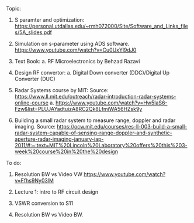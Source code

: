 Topic: 
1. S paramter and optimization: https://personal.utdallas.edu/~rmh072000/Site/Software_and_Links_files/5A_slides.pdf

2. Simulation on s-parameter using ADS software. https://www.youtube.com/watch?v=Cu0UxYl9dJ0

3. Text Book:
    a. RF Microelectronics by Behzad Razavi

4. Design RF convertor:
    a. Digital Down converter (DDC)/Digital Up Converter (DUC)
5. Radar Systems course by MIT:
    Source: https://www.ll.mit.edu/outreach/radar-introduction-radar-systems-online-course
    a. https://www.youtube.com/watch?v=Hw5IaS6-Fzw&list=PLUJAYadtuizA8RC2Qk8LfmiWA56HZsk9y

6. Building a small radar system to measure range, doppler and radar imaging.
    Source: https://ocw.mit.edu/courses/res-ll-003-build-a-small-radar-system-capable-of-sensing-range-doppler-and-synthetic-aperture-radar-imaging-january-iap-2011/#:~:text=MIT%20Lincoln%20Laboratory%20offers%20this%203-week%20course%20in%20the%20design

   
To do:
1. Resolution BW vs Video VW
    https://www.youtube.com/watch?v=Ffhs9Ny03lM

2. Lecture 1: intro to RF circuit design

3. VSWR conversion to S11

4. Resolution BW vs Video BW.
